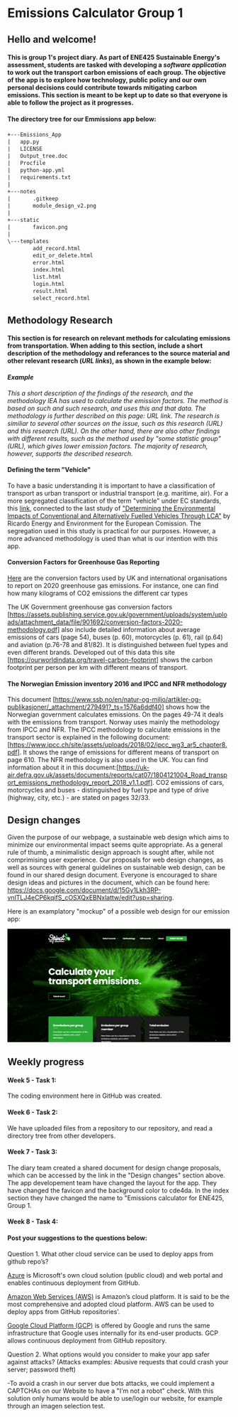# Emissions Calculator Group 1
## Hello and welcome!
#### This is group 1's project diary. As part of ENE425 Sustainable Energy's assessment, students are tasked with developing a *software application* to work out the transport carbon emissions of each group. The objective of the app is to explore how technology, public policy and our own personal decisions could contribute towards mitigating carbon emissions. This section is meant to be kept up to date so that everyone is able to follow the project as it progresses.

#### The directory tree for our Emmissions app below:

    +---Emissions_App
    |   app.py
    |   LICENSE
    |   Output_tree.doc
    |   Procfile
    |   python-app.yml
    |   requirements.txt
    |   
    +---notes
    |       .gitkeep
    |       module_design_v2.png
    |       
    +---static
    |       favicon.png
    |       
    \---templates
            add_record.html
            edit_or_delete.html
            error.html
            index.html
            list.html
            login.html
            result.html
            select_record.html

## Methodology Research
#### This section is for research on relevant methods for calculating emissions from transportation. When adding to this section, include a short description of the methodology and referances to the source material and other relevant research (*URL links*), as shown in the example below: 
 
#### *Example*
*This a short description of the findings of the research, and the methodology IEA has used to calculate the emission factors. The method is based on such and such research, and uses this and that data. The methodology is further described on this page: *URL link*. The research is similiar to several other sources on the issue, such as this research (*URL*) and this research (*URL*). On the other hand, there are also other findings with different results, such as the method used by "some statistic group" (*URL*), which gives lower emission factors. The majority of research, however, supports the described research.*

#### Defining the term "Vehicle"
To have a basic understanding it is important to have a classification of transport as urban transport or industrial transport (e.g. maritime, air). For a more segregated classification of the term "vehicle" under EC standards, this [link](https://www.eafo.eu/knowledge-center/european-vehicle-categories), connected to the last study of ["Determining the Environmental Impacts of Conventional and Alternatively Fuelled Vehicles Through LCA"](https://ec.europa.eu/clima/sites/clima/files/transport/vehicles/docs/2020_study_main_report_en.pdf) by Ricardo Energy and Environment for the European Comission. The segregation used in this study is practical for our purposes. However, a more advanced methodology is used than what is our intention with this app. 

#### Conversion Factors for Greenhouse Gas Reporting
[Here](https://assets.publishing.service.gov.uk/government/uploads/system/uploads/attachment_data/file/891105/Conversion_Factors_2020_-_Condensed_set__for_most_users_.xlsx) are the conversion factors used by UK and international organisations to report on 2020 greenhouse gas emissions. For instance, one can find how many kilograms of CO2 emissions the different car types

The UK Government greenhouse gas conversion factors [https://assets.publishing.service.gov.uk/government/uploads/system/uploads/attachment_data/file/901692/conversion-factors-2020-methodology.pdf] also include detailed information about average emissions of cars (page 54), buses (p. 60), motorcycles (p. 61), rail (p.64) and aviation (p.76-78 and 81/82). It is distinguished between fuel types and even different brands.
Developed out of this data this site [https://ourworldindata.org/travel-carbon-footprint] shows the carbon footprint per person per km with different means of transport.

#### The Norwegian Emission inventory 2016 and IPCC and NFR methodology
This document [https://www.ssb.no/en/natur-og-miljo/artikler-og-publikasjoner/_attachment/279491?_ts=1576a6ddf40] shows how the Norwegian government calculates emissions. On the pages 49-74 it deals with the emissions from transport. Norway uses mainly the methodology from IPCC and NFR. The IPCC methodology to calculate emissions in the transport sector is explained in the following document: [https://www.ipcc.ch/site/assets/uploads/2018/02/ipcc_wg3_ar5_chapter8.pdf]. It shows the range of emissions for different means of transport on page 610. 
The NFR methodology is also used in the UK. You can find information about it in this document:[https://uk-air.defra.gov.uk/assets/documents/reports/cat07/1804121004_Road_transport_emissions_methodology_report_2018_v1.1.pdf]. CO2 emissions of cars, motorcycles and buses - distinguished by fuel type and type of drive (highway, city, etc.) - are stated on pages 32/33.

## Design changes

Given the purpose of our webpage, a sustainable web design which aims to minimize our environmental impact seems quite appropriate. As a general rule of thumb, a minimalistic design approach is sought after, while not comprimising user experience. Our proposals for web design changes, as well as sources with general guidelines on sustainable web design, can be found in our shared design document. Everyone is encouraged to share design ideas and pictures in the document, which can be found here: https://docs.google.com/document/d/15Gy1Lkh3RP-vnlTLJ4eCP6kqifS_cOSXQxEBNxlattw/edit?usp=sharing. 

Here is an examplatory "mockup" of a possible web design for our emission app: 

![Image of web design example](https://raw.githubusercontent.com/ENE425-Group1/emissions-calculator-group1/main/notes/Mockup%20picture.png)

## Weekly progress

#### Week 5 - Task 1: 
The coding environment here in GitHub was created. 
#### Week 6 - Task 2: 
We have uploaded files from a repository to our repository, and read a directory tree from other developers. 
#### Week 7 - Task 3: 
The diary team created a shared document for design change proposals, which can be accessed by the link in the "Design changes" section above. The app developement team have changed the layout for the app. They have changed the favicon and the background color to cde4da. In the index section they have changed the name to "Emissions calculator for ENE425, Group 1. 
#### Week 8 - Task 4: 

#### Post your suggestions to the questions below:
Question 1. What other cloud service can be used to deploy apps from github repo’s?

[Azure](https://azure.microsoft.com/en-us/free/search/?&ef_id=Cj0KCQiA4L2BBhCvARIsAO0SBdZmo_X3KZDPWmbj9okoBFuotwwPaxNOZVrtfouGt3bq-pfrAxJC9YMaAnugEALw_wcB:G:s&OCID=AID2100088_SEM_Cj0KCQiA4L2BBhCvARIsAO0SBdZmo_X3KZDPWmbj9okoBFuotwwPaxNOZVrtfouGt3bq-pfrAxJC9YMaAnugEALw_wcB:G:s) is Microsoft's own cloud solution (public cloud) and web portal and enables continuous deployment from GitHub.

[Amazon Web Services (AWS)](https://aws.amazon.com/) is Amazon’s cloud platform. It is said to be the most comprehensive and adopted cloud platform. AWS can be used to deploy apps from GitHub repositories’. 

[Google Cloud Platform (GCP)](https://cloud.google.com/) is offered by Google and runs the same infrastructure that Google uses internally for its end-user products. GCP allows continuous deployment from GitHub repository. 


Question 2. What options would you consider to make your app safer against attacks? (Attacks examples: Abusive requests that could crash your server; password theft)

-To avoid a crash in our server due bots attacks, we could implement a CAPTCHAs on our Website to have a "I'm not a robot" check. With this solution only humans would be able to use/login our website, for example through an imagen selection test. 
